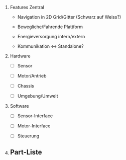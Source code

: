 1. Features
	Zentral
	- Navigation in 2D Grid/Gitter (Schwarz auf Weiss?)
	- Bewegliche/Fahrende Plattform
	
	- Energieversorgung intern/extern
	- Kommunikation <-> Standalone?


2. Hardware
	- [ ] Sensor
	- [ ] Motor/Antrieb
	- [ ] Chassis
	- [ ] Umgebung/Umwelt


3. Software
	- [ ] Sensor-Interface
	- [ ] Motor-Interface
	- [ ] Steuerung


4. Part-Liste
	-


